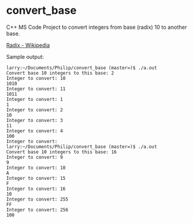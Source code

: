 # convert_base
C++ MS Code Project to convert integers from base (radix) 10 to another base.

[Radix - Wikipedia](https://en.wikipedia.org/wiki/Radix)

Sample output:

	larry:~/Documents/Philip/convert_base (master=)$ ./a.out
	Convert base 10 integers to this base: 2
	Integer to convert: 10
	1010
	Integer to convert: 11
	1011
	Integer to convert: 1
	1
	Integer to convert: 2
	10
	Integer to convert: 3
	11
	Integer to convert: 4
	100
	Integer to convert:
	larry:~/Documents/Philip/convert_base (master=)$ ./a.out
	Convert base 10 integers to this base: 16
	Integer to convert: 9
	9
	Integer to convert: 10
	A
	Integer to convert: 15
	F
	Integer to convert: 16
	10
	Integer to convert: 255
	FF
	Integer to convert: 256
	100








